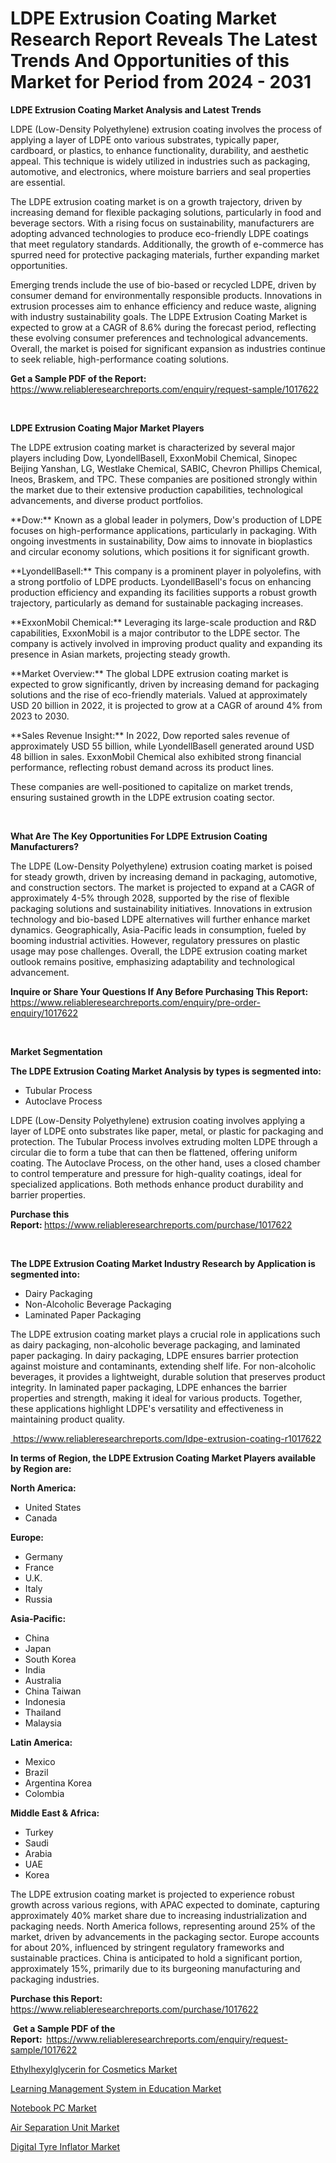 <p><h1>LDPE Extrusion Coating Market Research Report Reveals The Latest Trends And Opportunities of this Market for Period from 2024 - 2031</h1></p><p><strong>LDPE Extrusion Coating Market Analysis and Latest Trends</strong></p>
<p><p>LDPE (Low-Density Polyethylene) extrusion coating involves the process of applying a layer of LDPE onto various substrates, typically paper, cardboard, or plastics, to enhance functionality, durability, and aesthetic appeal. This technique is widely utilized in industries such as packaging, automotive, and electronics, where moisture barriers and seal properties are essential.</p><p>The LDPE extrusion coating market is on a growth trajectory, driven by increasing demand for flexible packaging solutions, particularly in food and beverage sectors. With a rising focus on sustainability, manufacturers are adopting advanced technologies to produce eco-friendly LDPE coatings that meet regulatory standards. Additionally, the growth of e-commerce has spurred need for protective packaging materials, further expanding market opportunities.</p><p>Emerging trends include the use of bio-based or recycled LDPE, driven by consumer demand for environmentally responsible products. Innovations in extrusion processes aim to enhance efficiency and reduce waste, aligning with industry sustainability goals. The LDPE Extrusion Coating Market is expected to grow at a CAGR of 8.6% during the forecast period, reflecting these evolving consumer preferences and technological advancements. Overall, the market is poised for significant expansion as industries continue to seek reliable, high-performance coating solutions.</p></p>
<p><strong>Get a Sample PDF of the Report:&nbsp;</strong> <a href="https://www.reliableresearchreports.com/enquiry/request-sample/1017622?utm_campaign=1581&utm_medium=2&utm_source=Github&utm_content=ia&utm_term=04122024&utm_id=ldpe-extrusion-coating">https://www.reliableresearchreports.com/enquiry/request-sample/1017622</a></p>
<p>&nbsp;</p>
<p><strong>LDPE Extrusion Coating Major Market Players</strong></p>
<p><p>The LDPE extrusion coating market is characterized by several major players including Dow, LyondellBasell, ExxonMobil Chemical, Sinopec Beijing Yanshan, LG, Westlake Chemical, SABIC, Chevron Phillips Chemical, Ineos, Braskem, and TPC. These companies are positioned strongly within the market due to their extensive production capabilities, technological advancements, and diverse product portfolios.</p><p>**Dow:** Known as a global leader in polymers, Dow's production of LDPE focuses on high-performance applications, particularly in packaging. With ongoing investments in sustainability, Dow aims to innovate in bioplastics and circular economy solutions, which positions it for significant growth.</p><p>**LyondellBasell:** This company is a prominent player in polyolefins, with a strong portfolio of LDPE products. LyondellBasell's focus on enhancing production efficiency and expanding its facilities supports a robust growth trajectory, particularly as demand for sustainable packaging increases.</p><p>**ExxonMobil Chemical:** Leveraging its large-scale production and R&D capabilities, ExxonMobil is a major contributor to the LDPE sector. The company is actively involved in improving product quality and expanding its presence in Asian markets, projecting steady growth.</p><p>**Market Overview:** The global LDPE extrusion coating market is expected to grow significantly, driven by increasing demand for packaging solutions and the rise of eco-friendly materials. Valued at approximately USD 20 billion in 2022, it is projected to grow at a CAGR of around 4% from 2023 to 2030.</p><p>**Sales Revenue Insight:** In 2022, Dow reported sales revenue of approximately USD 55 billion, while LyondellBasell generated around USD 48 billion in sales. ExxonMobil Chemical also exhibited strong financial performance, reflecting robust demand across its product lines.</p><p>These companies are well-positioned to capitalize on market trends, ensuring sustained growth in the LDPE extrusion coating sector.</p></p>
<p>&nbsp;</p>
<p><strong>What Are The Key Opportunities For LDPE Extrusion Coating Manufacturers?</strong></p>
<p><p>The LDPE (Low-Density Polyethylene) extrusion coating market is poised for steady growth, driven by increasing demand in packaging, automotive, and construction sectors. The market is projected to expand at a CAGR of approximately 4-5% through 2028, supported by the rise of flexible packaging solutions and sustainability initiatives. Innovations in extrusion technology and bio-based LDPE alternatives will further enhance market dynamics. Geographically, Asia-Pacific leads in consumption, fueled by booming industrial activities. However, regulatory pressures on plastic usage may pose challenges. Overall, the LDPE extrusion coating market outlook remains positive, emphasizing adaptability and technological advancement.</p></p>
<p><strong>Inquire or Share Your Questions If Any Before Purchasing This Report:</strong> <a href="https://www.reliableresearchreports.com/enquiry/pre-order-enquiry/1017622?utm_campaign=1581&utm_medium=2&utm_source=Github&utm_content=ia&utm_term=04122024&utm_id=ldpe-extrusion-coating">https://www.reliableresearchreports.com/enquiry/pre-order-enquiry/1017622</a></p>
<p>&nbsp;</p>
<p><strong>Market Segmentation</strong></p>
<p><strong>The LDPE Extrusion Coating Market Analysis by types is segmented into:</strong></p>
<p><ul><li>Tubular Process</li><li>Autoclave Process</li></ul></p>
<p><p>LDPE (Low-Density Polyethylene) extrusion coating involves applying a layer of LDPE onto substrates like paper, metal, or plastic for packaging and protection. The Tubular Process involves extruding molten LDPE through a circular die to form a tube that can then be flattened, offering uniform coating. The Autoclave Process, on the other hand, uses a closed chamber to control temperature and pressure for high-quality coatings, ideal for specialized applications. Both methods enhance product durability and barrier properties.</p></p>
<p><strong>Purchase this Report:&nbsp;</strong><a href="https://www.reliableresearchreports.com/purchase/1017622?utm_campaign=1581&utm_medium=2&utm_source=Github&utm_content=ia&utm_term=04122024&utm_id=ldpe-extrusion-coating">https://www.reliableresearchreports.com/purchase/1017622</a></p>
<p>&nbsp;</p>
<p><strong>The LDPE Extrusion Coating Market Industry Research by Application is segmented into:</strong></p>
<p><ul><li>Dairy Packaging</li><li>Non-Alcoholic Beverage Packaging</li><li>Laminated Paper Packaging</li></ul></p>
<p><p>The LDPE extrusion coating market plays a crucial role in applications such as dairy packaging, non-alcoholic beverage packaging, and laminated paper packaging. In dairy packaging, LDPE ensures barrier protection against moisture and contaminants, extending shelf life. For non-alcoholic beverages, it provides a lightweight, durable solution that preserves product integrity. In laminated paper packaging, LDPE enhances the barrier properties and strength, making it ideal for various products. Together, these applications highlight LDPE's versatility and effectiveness in maintaining product quality.</p></p>
<p><a href="https://www.reliableresearchreports.com/ldpe-extrusion-coating-r1017622?utm_campaign=1581&utm_medium=2&utm_source=Github&utm_content=ia&utm_term=04122024&utm_id=ldpe-extrusion-coating">&nbsp;https://www.reliableresearchreports.com/ldpe-extrusion-coating-r1017622</a></p>
<p><strong>In terms of Region, the LDPE Extrusion Coating Market Players available by Region are:</strong></p>
<p>
    <p> <strong> North America: </strong>
        <ul>
            <li>United States</li>
            <li>Canada</li>
        </ul>
        </p> 
    <p> <strong> Europe: </strong>
        <ul>
            <li>Germany</li>
            <li>France</li>
            <li>U.K.</li>
            <li>Italy</li>
            <li>Russia</li>
        </ul>
        </p> 
    <p> <strong> Asia-Pacific: </strong>
        <ul>
            <li>China</li>
            <li>Japan</li>
            <li>South Korea</li>
            <li>India</li>
            <li>Australia</li>
            <li>China Taiwan</li>
            <li>Indonesia</li>
            <li>Thailand</li>
            <li>Malaysia</li>
        </ul>
        </p> 
    <p> <strong> Latin America: </strong>
        <ul>
            <li>Mexico</li>
            <li>Brazil</li>
            <li>Argentina Korea</li>
            <li>Colombia</li>
        </ul>
        </p> 
    <p> <strong> Middle East & Africa: </strong>
        <ul>
            <li>Turkey</li>
            <li>Saudi</li>
            <li>Arabia</li>
            <li>UAE</li>
            <li>Korea</li>
        </ul>
    </p>
    </p>
<p><p>The LDPE extrusion coating market is projected to experience robust growth across various regions, with APAC expected to dominate, capturing approximately 40% market share due to increasing industrialization and packaging needs. North America follows, representing around 25% of the market, driven by advancements in the packaging sector. Europe accounts for about 20%, influenced by stringent regulatory frameworks and sustainable practices. China is anticipated to hold a significant portion, approximately 15%, primarily due to its burgeoning manufacturing and packaging industries.</p></p>
<p><strong>Purchase this Report: </strong><a href="https://www.reliableresearchreports.com/purchase/1017622?utm_campaign=1581&utm_medium=2&utm_source=Github&utm_content=ia&utm_term=04122024&utm_id=ldpe-extrusion-coating">https://www.reliableresearchreports.com/purchase/1017622</a></p>
<p>&nbsp;<strong>Get a Sample PDF of the Report:&nbsp;&nbsp;</strong><a href="https://www.reliableresearchreports.com/enquiry/request-sample/1017622?utm_campaign=1581&utm_medium=2&utm_source=Github&utm_content=ia&utm_term=04122024&utm_id=ldpe-extrusion-coating">https://www.reliableresearchreports.com/enquiry/request-sample/1017622</a></p>
<p><strong></strong></p>
<p><p><a href="https://issuu.com/reportprime-2/docs/ethylhexylglycerin-for-cosmetics-market-size-2030.?utm_campaign=1581&utm_medium=2&utm_source=Github&utm_content=ia&utm_term=04122024&utm_id=ldpe-extrusion-coating">Ethylhexylglycerin for Cosmetics Market</a></p><p><a href="https://www.linkedin.com/pulse/learning-management-system-education-market-analysis-industry-evpdf?utm_campaign=1581&utm_medium=2&utm_source=Github&utm_content=ia&utm_term=04122024&utm_id=ldpe-extrusion-coating">Learning Management System in Education Market</a></p><p><a href="https://www.linkedin.com/pulse/notebook-pc-market-opportunities-emerging-global-trends-shifts-v7xff?utm_campaign=1581&utm_medium=2&utm_source=Github&utm_content=ia&utm_term=04122024&utm_id=ldpe-extrusion-coating">Notebook PC Market</a></p><p><a href="https://issuu.com/reportprime-2/docs/air-separation-unit-market-size-2030.pptx?utm_campaign=1581&utm_medium=2&utm_source=Github&utm_content=ia&utm_term=04122024&utm_id=ldpe-extrusion-coating">Air Separation Unit Market</a></p><p><a href="https://www.linkedin.com/pulse/rising-trends-digital-tyre-inflator-market-projected-growth-kzg5f?utm_campaign=1581&utm_medium=2&utm_source=Github&utm_content=ia&utm_term=04122024&utm_id=ldpe-extrusion-coating">Digital Tyre Inflator Market</a></p></p>